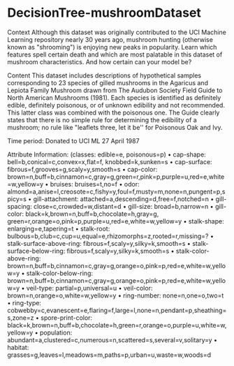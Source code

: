 # DecisionTree-mushroomDataset

Context
Although this dataset was originally contributed to the UCI Machine Learning repository nearly 30 years ago, mushroom hunting (otherwise known as "shrooming") is enjoying new peaks in popularity. Learn which features spell certain death and which are most palatable in this dataset of mushroom characteristics. And how certain can your model be?

Content
This dataset includes descriptions of hypothetical samples corresponding to 23 species of gilled mushrooms in the Agaricus and Lepiota Family Mushroom drawn from The Audubon Society Field Guide to North American Mushrooms (1981). Each species is identified as definitely edible, definitely poisonous, or of unknown edibility and not recommended. This latter class was combined with the poisonous one. The Guide clearly states that there is no simple rule for determining the edibility of a mushroom; no rule like "leaflets three, let it be'' for Poisonous Oak and Ivy.

Time period: Donated to UCI ML 27 April 1987

Attribute Information: (classes: edible=e, poisonous=p)
  • cap-shape: bell=b,conical=c,convex=x,flat=f, knobbed=k,sunken=s
  • cap-surface: fibrous=f,grooves=g,scaly=y,smooth=s
  • cap-color: brown=n,buff=b,cinnamon=c,gray=g,green=r,pink=p,purple=u,red=e,white=w,yellow=y
  • bruises: bruises=t,no=f
  • odor: almond=a,anise=l,creosote=c,fishy=y,foul=f,musty=m,none=n,pungent=p,spicy=s
  • gill-attachment: attached=a,descending=d,free=f,notched=n
  • gill-spacing: close=c,crowded=w,distant=d
  • gill-size: broad=b,narrow=n
  • gill-color: black=k,brown=n,buff=b,chocolate=h,gray=g, green=r,orange=o,pink=p,purple=u,red=e,white=w,yellow=y
  • stalk-shape: enlarging=e,tapering=t
  • stalk-root: bulbous=b,club=c,cup=u,equal=e,rhizomorphs=z,rooted=r,missing=?
  • stalk-surface-above-ring: fibrous=f,scaly=y,silky=k,smooth=s
  • stalk-surface-below-ring: fibrous=f,scaly=y,silky=k,smooth=s
  • stalk-color-above-ring: brown=n,buff=b,cinnamon=c,gray=g,orange=o,pink=p,red=e,white=w,yellow=y
  • stalk-color-below-ring: brown=n,buff=b,cinnamon=c,gray=g,orange=o,pink=p,red=e,white=w,yellow=y
  • veil-type: partial=p,universal=u
  • veil-color: brown=n,orange=o,white=w,yellow=y
  • ring-number: none=n,one=o,two=t
  • ring-type: cobwebby=c,evanescent=e,flaring=f,large=l,none=n,pendant=p,sheathing=s,zone=z
  • spore-print-color: black=k,brown=n,buff=b,chocolate=h,green=r,orange=o,purple=u,white=w,yellow=y
  • population: abundant=a,clustered=c,numerous=n,scattered=s,several=v,solitary=y
  • habitat: grasses=g,leaves=l,meadows=m,paths=p,urban=u,waste=w,woods=d
